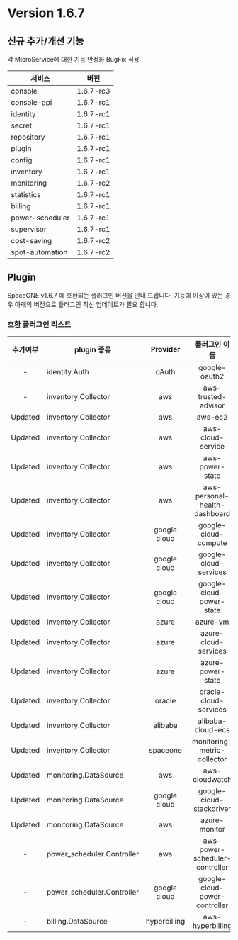 # Version 1.6.7


## 신규 추가/개선 기능

각 MicroService에 대한 기능 안정화 BugFix 적용

|서비스|버전   |
|---   |---    |
| console     		| 1.6.7-rc3    |
| console-api     	| 1.6.7-rc1    |
| identity     		| 1.6.7-rc1    |
| secret     		| 1.6.7-rc1    |
| repository     	| 1.6.7-rc1    |
| plugin     		| 1.6.7-rc1    |
| config     		| 1.6.7-rc1    |
| inventory     	| 1.6.7-rc1    |
| monitoring     	| 1.6.7-rc2    |
| statistics     	| 1.6.7-rc1    |
| billing     		| 1.6.7-rc1    |
| power-scheduler   | 1.6.7-rc1    |
| supervisor     	| 1.6.7-rc1    |
| cost-saving     	| 1.6.7-rc2    |
| spot-automation   | 1.6.7-rc2    |

## Plugin 
SpaceONE v1.6.7 에 호환되는 플러그인 버전을 안내 드립니다. 
기능에 이상이 있는 경우 아래의 버전으로 플러그인 최신 업데이트가 필요 합니다.

### 호환 플러그인 리스트

|추가여부|plugin 종류|Provider|플러그인 이름|버전|
|:---:|---|:---:|:---:|:---:|
|-|identity.Auth|oAuth|google-oauth2|v1.1|
|-|inventory.Collector|aws|aws-trusted-advisor|v1.3|
|Updated|inventory.Collector|aws|aws-ec2|v1.12|
|Updated|inventory.Collector|aws|aws-cloud-service|v1.9.3|
|Updated|inventory.Collector|aws|aws-power-state|v1.6|
|Updated|inventory.Collector|aws|aws-personal-health-dashboard|v1.3|
|Updated|inventory.Collector|google cloud|google-cloud-compute|v1.2.5|
|Updated|inventory.Collector|google cloud|google-cloud-services|v1.2.3|
|Updated|inventory.Collector|google cloud|google-cloud-power-state|v1.1.3|
|Updated|inventory.Collector|azure|azure-vm|v1.2.2|
|Updated|inventory.Collector|azure|azure-cloud-services|v1.1.2|
|Updated|inventory.Collector|azure|azure-power-state|v1.0.1|
|Updated|inventory.Collector|oracle|oracle-cloud-services|v1.0|
|Updated|inventory.Collector|alibaba|alibaba-cloud-ecs|v1.0|
|Updated|inventory.Collector|spaceone|monitoring-metric-collector|v1.2.1|
|Updated|monitoring.DataSource|aws|aws-cloudwatch|v1.1.1|
|Updated|monitoring.DataSource|google cloud|google-cloud-stackdriver|v1.0.4|
|Updated|monitoring.DataSource|aws|azure-monitor|v1.0.2|
|-|power_scheduler.Controller|aws|aws-power-scheduler-controller|v1.4.4|
|-|power_scheduler.Controller|google cloud|google-cloud-power-controller|v1.1.3|
|-|billing.DataSource|hyperbilling|aws-hyperbilling|v1.0.2|


